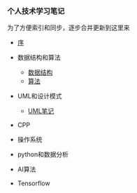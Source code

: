 
### 个人技术学习笔记
为了方便索引和同步，逐步合并更新到这里来

* [序](README.md)
* 数据结构和算法
    * [数据结构](./datastructure_and_algotithm/data_sturcture.md)
    * [算法](./datastructure_and_algotithm/algorithm.md)

* UML和设计模式

    * [UML笔记](./UML_and_design_pattern/UML.md)

* CPP

* 操作系统

* python和数据分析

* AI算法

* Tensorflow

